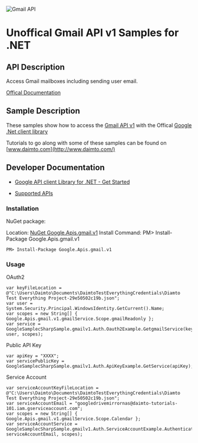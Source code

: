 ﻿![Gmail API](https://www.google.com/images/icons/product/googlemail-32.png)

# Unoffical Gmail API v1 Samples for .NET  

## API Description

Access Gmail mailboxes including sending user email.

[Offical Documentation](https://developers.google.com/gmail/api/)

## Sample Description

These samples show how to access the [Gmail API v1](https://developers.google.com/gmail/api/) with the Offical [Google .Net client library](https://github.com/google/google-api-dotnet-client)

Tutorials to go along with some of these samples can be found on [www.daimto.com](http://www.daimto.com/)

## Developer Documentation

* [Google API client Library for .NET - Get Started](https://developers.google.com/api-client-library/dotnet/get_started)

* [Supported APIs](https://developers.google.com/api-client-library/dotnet/apis/)

### Installation

NuGet package:

Location: [NuGet Google.Apis.gmail.v1](https://www.nuget.org/packages/Google.Apis.gmail.v1)
Install Command: PM>  Install-Package Google.Apis.gmail.v1

```
PM> Install-Package Google.Apis.gmail.v1
```

### Usage

OAuth2
```
var keyFileLocation = @"C:\Users\Daimto\Documents\DaimtoTestEverythingCredentials\Diamto Test Everything Project-29e50502c19b.json";
var user = System.Security.Principal.WindowsIdentity.GetCurrent().Name;
var scopes = new String[] { Google.Apis.gmail.v1.gmailService.Scope.gmailReadonly };
var service = GoogleSamplecSharpSample.gmailv1.Auth.Oauth2Example.GetgmailService(keyFileLocation, user, scopes);
```

Public API Key

```
var apiKey = "XXXX";
var servicePublicKey = GoogleSamplecSharpSample.gmailv1.Auth.ApiKeyExample.GetService(apiKey);
```

Service Account
```
var serviceAccountKeyFileLocation = @"C:\Users\Daimto\Documents\DaimtoTestEverythingCredentials\Diamto Test Everything Project-29e50502c19b.json";
var serviceAccountEmail = "googledrivemirrornas@daimto-tutorials-101.iam.gserviceaccount.com";
var scopes = new String[] { Google.Apis.gmail.v1.gmailService.Scope.Calendar };            
var serviceAccountService = GoogleSamplecSharpSample.gmailv1.Auth.ServiceAccountExample.AuthenticateServiceAccount(serviceAccountKeyFileLocation, serviceAccountEmail, scopes);
```
